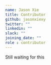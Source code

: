 ```yaml
---
name: Jason Xie
title: Contributor
github: jasonxiexy
twitter: ""
linkedin: ""
slack: ""
joining_date: ""
role : contributor
---
```


Still waiting for this
